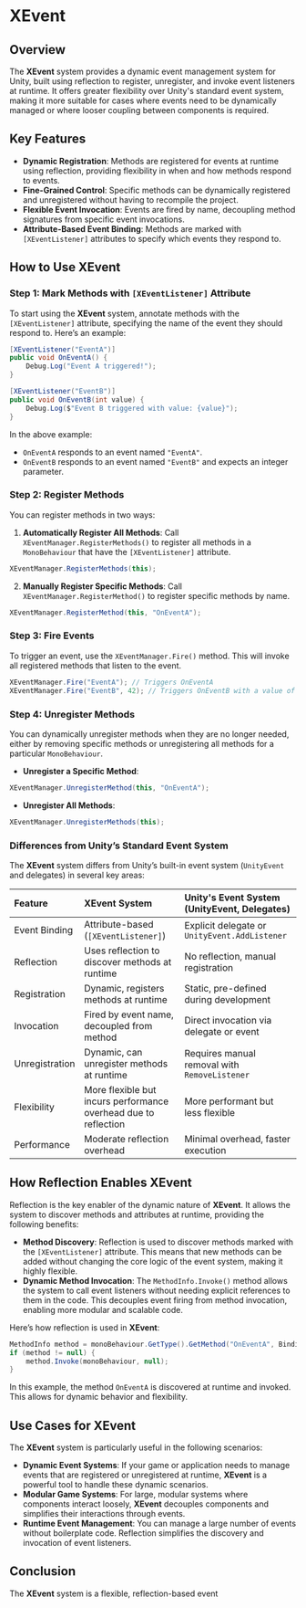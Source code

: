 # XEvent

## Overview

The **XEvent** system provides a dynamic event management system for Unity, built using reflection to register, unregister, and invoke event listeners at runtime. It offers greater flexibility over Unity's standard event system, making it more suitable for cases where events need to be dynamically managed or where looser coupling between components is required.

## Key Features
- **Dynamic Registration**: Methods are registered for events at runtime using reflection, providing flexibility in when and how methods respond to events.
- **Fine-Grained Control**: Specific methods can be dynamically registered and unregistered without having to recompile the project.
- **Flexible Event Invocation**: Events are fired by name, decoupling method signatures from specific event invocations.
- **Attribute-Based Event Binding**: Methods are marked with `[XEventListener]` attributes to specify which events they respond to.

## How to Use XEvent

### Step 1: Mark Methods with `[XEventListener]` Attribute

To start using the **XEvent** system, annotate methods with the `[XEventListener]` attribute, specifying the name of the event they should respond to. Here’s an example:

```csharp
[XEventListener("EventA")]
public void OnEventA() {
    Debug.Log("Event A triggered!");
}

[XEventListener("EventB")]
public void OnEventB(int value) {
    Debug.Log($"Event B triggered with value: {value}");
}
```

In the above example:
- `OnEventA` responds to an event named `"EventA"`.
- `OnEventB` responds to an event named `"EventB"` and expects an integer parameter.

### Step 2: Register Methods

You can register methods in two ways:
1. **Automatically Register All Methods**: Call `XEventManager.RegisterMethods()` to register all methods in a `MonoBehaviour` that have the `[XEventListener]` attribute.

```csharp
XEventManager.RegisterMethods(this);
```

2. **Manually Register Specific Methods**: Call `XEventManager.RegisterMethod()` to register specific methods by name.

```csharp
XEventManager.RegisterMethod(this, "OnEventA");
```

### Step 3: Fire Events

To trigger an event, use the `XEventManager.Fire()` method. This will invoke all registered methods that listen to the event.

```csharp
XEventManager.Fire("EventA"); // Triggers OnEventA
XEventManager.Fire("EventB", 42); // Triggers OnEventB with a value of 42
```

### Step 4: Unregister Methods

You can dynamically unregister methods when they are no longer needed, either by removing specific methods or unregistering all methods for a particular `MonoBehaviour`.

- **Unregister a Specific Method**:
```csharp
XEventManager.UnregisterMethod(this, "OnEventA");
```

- **Unregister All Methods**:
```csharp
XEventManager.UnregisterMethods(this);
```

### Differences from Unity’s Standard Event System

The **XEvent** system differs from Unity’s built-in event system (`UnityEvent` and delegates) in several key areas:

| Feature        | XEvent System                                                   | Unity's Event System (UnityEvent, Delegates)   |
|:---------------|:----------------------------------------------------------------|:-----------------------------------------------|
| Event Binding  | Attribute-based (`[XEventListener]`)                            | Explicit delegate or `UnityEvent.AddListener`  |
| Reflection     | Uses reflection to discover methods at runtime                  | No reflection, manual registration             |
| Registration   | Dynamic, registers methods at runtime                           | Static, pre-defined during development         |
| Invocation     | Fired by event name, decoupled from method                      | Direct invocation via delegate or event        |
| Unregistration | Dynamic, can unregister methods at runtime                      | Requires manual removal with `RemoveListener`  |
| Flexibility    | More flexible but incurs performance overhead due to reflection | More performant but less flexible              |
| Performance    | Moderate reflection overhead                                    | Minimal overhead, faster execution             |
## How Reflection Enables XEvent

Reflection is the key enabler of the dynamic nature of **XEvent**. It allows the system to discover methods and attributes at runtime, providing the following benefits:

- **Method Discovery**: Reflection is used to discover methods marked with the `[XEventListener]` attribute. This means that new methods can be added without changing the core logic of the event system, making it highly flexible.
- **Dynamic Method Invocation**: The `MethodInfo.Invoke()` method allows the system to call event listeners without needing explicit references to them in the code. This decouples event firing from method invocation, enabling more modular and scalable code.

Here’s how reflection is used in **XEvent**:
```csharp
MethodInfo method = monoBehaviour.GetType().GetMethod("OnEventA", BindingFlags.Instance | BindingFlags.NonPublic | BindingFlags.Public);
if (method != null) {
    method.Invoke(monoBehaviour, null);
}
```
In this example, the method `OnEventA` is discovered at runtime and invoked. This allows for dynamic behavior and flexibility.

## Use Cases for XEvent

The **XEvent** system is particularly useful in the following scenarios:
- **Dynamic Event Systems**: If your game or application needs to manage events that are registered or unregistered at runtime, **XEvent** is a powerful tool to handle these dynamic scenarios.
- **Modular Game Systems**: For large, modular systems where components interact loosely, **XEvent** decouples components and simplifies their interactions through events.
- **Runtime Event Management**: You can manage a large number of events without boilerplate code. Reflection simplifies the discovery and invocation of event listeners.

## Conclusion

The **XEvent** system is a flexible, reflection-based event